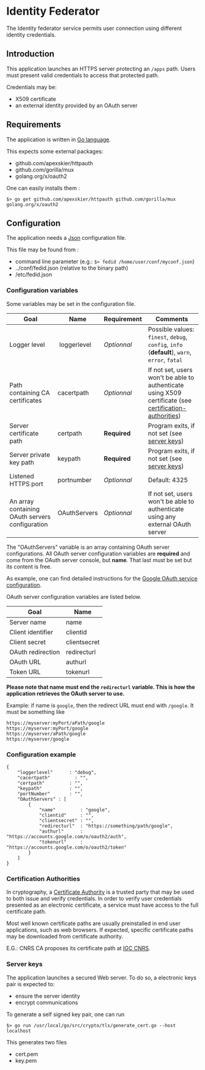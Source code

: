 # Identity Federator


The Identity federator service permits user connection using different identity credentials.

## Introduction

This application launches an HTTPS server protecting an ``/apps`` path.
Users must present valid credentials to access that protected path.

Credentials may be:
* X509 certificate
* an external identity provided by an OAuth server

## Requirements


The application is written in [Go language](http://golang.org/ "Go").

This expects some external packages:

* github.com/apexskier/httpauth
* github.com/gorilla/mux
* golang.org/x/oauth2

One can easily installs them :

```
$> go get github.com/apexskier/httpauth github.com/gorilla/mux golang.org/x/oauth2 
```


## Configuration


The application needs a [Json](http://json.org/ "Json") configuration file.

This file may be found from :

* command line parameter (e.g.: ``$> fedid /home/user/conf/myconf.json``)
* ../conf/fedid.json (relative to the binary path)
* /etc/fedid.json

### Configuration variables

Some variables may be set in the configuration file.

Goal             | Name        |  Requirement | Comments
-----------------|-------------|--------------|---------
Logger level     | loggerlevel |  *Optionnal*   | Possible values: ``finest``, ``debug``, ``config``, ``info`` (**default**), ``warn``, ``error``, ``fatal``
Path containing CA certificates| cacertpath  | *Optionnal*  | If not set, users won't be able to authenticate using X509 certificate (see [certification-authorities](#certification-authorities))
Server certificate path | certpath | **Required** | Program exits, if not set (see [server keys](#server-keys))
Server private key path | keypath | **Required** | Program exits, if not set (see [server keys](#server-keys))
Listened HTTPS port | portnumber  |  *Optionnal*   | Default: 4325
An array containing OAuth servers configuration | OAuthServers | *Optionnal* | If not set, users won't be able to authenticate using any external OAuth server


The "OAuthServers" variable is an array containing OAuth server configurations.
All OAuth server configuration variables are **required** and come from the OAuth server console, but **name**. That last must be set but its content is free.  

As example, one can find detailed instructions for the [Google OAuth service configuration](https://developers.google.com/identity/protocols/OAuth2/ "Google OAuth service configuration").


OAuth server configuration variables are listed below.

Goal              | Name        
------------------|-------------
Server name       | name 
Client identifier | clientid 
Client secret     | clientsecret
OAuth redirection | redirecturl
OAuth URL         | authurl
Token URL         |	tokenurl


**Please note that name must end the ``redirecturl`` variable. This is how the application retrieves the OAuth server to use.**

Example:
if name is ``google``, then the redirect URL must end with ``/google``. It must be something like 
```
https://myserver:myPort/aPath/google
https://myserver:myPort/google
https://myserver/aPath/google
https://myserver/google
```


### Configuration example

```
{
	"loggerlevel"      : "debug",
	"cacertpath"         : "",
	"certpath"         : "",
	"keypath"          : "",
	"portNumber"       : "",
	"OAuthServers" : [
		{
 			"name"         : "google", 
 			"clientid"     : "",
			"clientsecret" : "",
			"redirecturl"  : "https://something/path/google",
			"authurl"      : "https://accounts.google.com/o/oauth2/auth",
			"tokenurl"     : "https://accounts.google.com/o/oauth2/token"
		}
	]
}
```

### Certification Authorities 

In cryptography, a [Certificate Authority](https://en.wikipedia.org/wiki/Certificate_authority "Certificate Authority") is a trusted party
that may be used to both issue and verify credentials.
In order to verify user credentials presented as an electronic certificate, a service must have access to the full certificate path.

Most well known certificate paths are usually preinstalled in end user applications, such as web browsers.
If expected, specific certificate paths may be downloaded from certificate authority.

E.G.: CNRS CA proposes its certificate path at [IGC CNRS](https://igc.services.cnrs.fr/search_CA_certificate/?CA=CNRS2-Standard&lang=fr&body=view_ca.html "IGC CNRS").
  

### Server keys

The application launches a secured Web server.
To do so, a electronic keys pair is expected to:

* ensure the server identity
* encrypt communications

To generate a self signed key pair, one can run
```
$> go run /usr/local/go/src/crypto/tls/generate_cert.go --host localhost
```

This generates two files

* cert.pem
* key.pem

